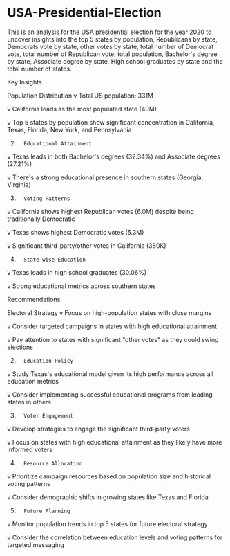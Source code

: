 # USA-Presidential-Election

This is an analysis for the USA presidential election for the year 2020 to uncover insights into the top 5 states by population, Republicans by state, Democrats vote by state, other votes by state, total number of Democrat vote, total number of Republican vote, total population, Bachelor's degree by state, Associate degree by state, High school graduates by state and the total number of states.

 

Key Insights

 

Population Distribution
v  Total US population: 331M

v  California leads as the most populated state (40M)

v  Top 5 states by population show significant concentration in California, Texas, Florida, New York, and Pennsylvania

 

2.       Educational Attainment

v  Texas leads in both Bachelor's degrees (32.34%) and Associate degrees (27.21%)

v  There's a strong educational presence in southern states (Georgia, Virginia)

 

3.       Voting Patterns

v  California shows highest Republican votes (6.0M) despite being traditionally Democratic

v  Texas shows highest Democratic votes (5.3M)

v  Significant third-party/other votes in California (380K)

 

4.       State-wise Education

v  Texas leads in high school graduates (30.06%)

v  Strong educational metrics across southern states

 

 

Recommendations

 

Electoral Strategy
v  Focus on high-population states with close margins

v  Consider targeted campaigns in states with high educational attainment

v  Pay attention to states with significant "other votes" as they could swing elections

 

2.       Education Policy

v  Study Texas's educational model given its high performance across all education metrics

v  Consider implementing successful educational programs from leading states in others

 

3.       Voter Engagement

v  Develop strategies to engage the significant third-party voters

v  Focus on states with high educational attainment as they likely have more informed voters

 

4.       Resource Allocation

v  Prioritize campaign resources based on population size and historical voting patterns

v  Consider demographic shifts in growing states like Texas and Florida

 

5.       Future Planning

v  Monitor population trends in top 5 states for future electoral strategy

v  Consider the correlation between education levels and voting patterns for targeted messaging
